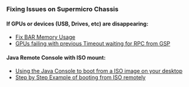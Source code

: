 
### Fixing Issues on Supermicro Chassis

#### If GPUs or devices (USB, Drives, etc) are disappearing:
* [Fix BAR Memory Usage](https://github.com/markwdalton/lambdalabs/blob/main/documentation/servers/supermicro/BAR-Memory-usage.md)
* [GPUs failing with previous Timeout waiting for RPC from GSP](https://github.com/markwdalton/lambdalabs/blob/main/documentation/servers/supermicro/Fix-timeout-RPC-from-GSP.md)

#### Java Remote Console with ISO mount:
* [Using the Java Console to boot from a ISO image on your desktop](https://github.com/markwdalton/lambdalabs/blob/main/documentation/servers/supermicro/installing-linux-from-java-console.txt)
* [Step by Step Example of booting from ISO remotely](https://github.com/markwdalton/lambdalabs/blob/main/documentation/servers/supermicro/Use-remote-Java-console-with-ISO-mount.md)
